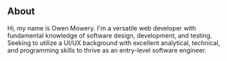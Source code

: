 ## About

Hi, my name is Owen Mowery.
I'm a versatile web developer with fundamental knowledge of software design, development, and testing. 
Seeking to utilize a UI/UX background with excellent analytical, technical, and programming skills to thrive as an entry-level software engineer.
